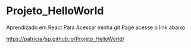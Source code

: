 # Projeto_HelloWorld
Aprendizado em React
Para Acessar minha git Page acesse o link abaixo

https://patricia7sp.github.io/Projeto_HelloWorld/

